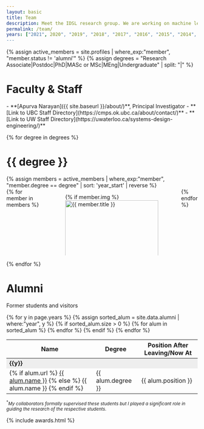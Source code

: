 ```yaml
---
layout: basic
title: Team
description: Meet the IDSL research group. We are working on machine learning, data science and cyber physical systems.
permalink: /team/
years: ["2021", 2020", "2019", "2018", "2017", "2016", "2015", "2014", "2013", "2012", "2011", "2010", "2009", "2008", "2007", "2006", "2005", "2004", "2003", "2002"]
---
```


{% assign active_members = site.profiles | where_exp:"member", "member.status != 'alumni'" %}
{% assign degrees = "Research Associate|Postdoc|PhD|MASc or MSc|MEng|Undergraduate" | split: "|" %}

<h1 class="title">Faculty & Staff</h1>
- **[Apurva Narayan]({{ site.baseurl }}/about/)**, Principal Investigator
- **[Link to UBC Staff Directory](https://cmps.ok.ubc.ca/about/contact/)**
- **[Link to UW Staff Directory](https://uwaterloo.ca/systems-design-engineering/)**

{% for degree in degrees %}

<h1 class="title"> {{ degree }} </h1>
<!-- Github pages is still at jekyll 3.9.0, doesnt support binary operators in where_exp yet -->
{% assign members = active_members | where_exp:"member", "member.degree == degree" | sort: 'year_start' | reverse %}

<div class="columns is-multiline">
{% for member in members %}
	<div class="column is-one-third-desktop is-full-mobile">
		<article class="media">
		  <figure class="media-left">
		    <p class="image is-96x96 is-round">
		    	{% if member.img %}
		    		<a href="{{ member.url }}"><img class="is-rounded" style="height: 100%; object-fit: cover;" src="{{ site.baseurl }}/assets/profile/{{ member.img }}" alt="{{ member.title }}"></a>
		    	{% else %}
		    		<a href="{{ member.url }}"><img class="is-rounded" src="https://bulma.io/images/placeholders/128x128.png" alt="Placeholder Profile Image"></a>
		    	{% endif %}	    	
		    </p>
		  </figure>
	  	<div class="media-content">
	    	<div class="content">	  
		  		<b><a href="{{ member.url }}"><span itemprop="name">{{ member.title }}</span></a></b>
		  		<p><small>{{ member.project }}</small></p>
		  	</div>
		  </div>
		</article>
	</div>
{% endfor %}
</div>

{% endfor %}

<h1> Alumni </h1>
<p> Former students and visitors </p>

<div class="table-container">
<table class="table is-bordered is-striped is-narrow is-hoverable is-fullwidth">
	<thead>
		<tr>
			<th>Name</th>
			<th>Degree</th>
			<th>Position After Leaving/Now At</th>
		</tr>
	</thead>
	<tbody>	
	{% for y in page.years %}
		{% assign sorted_alum = site.data.alumni | where:"year", y %}	
		{% if sorted_alum.size > 0 %}
			<td colspan="3" style="background-color: #eee;"><b>{{y}}</b></td>
			{% for alum in sorted_alum %}
				<tr>
					<td>{% if alum.url %}
						<a href="{{ alum.url }}">{{ alum.name }}</a>
						{% else %}
						{{ alum.name }}
						{% endif %}
					</td>
					<td>{{ alum.degree }}</td>
					<td>{{ alum.position }}</td>
				</tr>
			{% endfor %} 
		{% endif %}
	{% endfor %}
	</tbody>
</table>	
</div>

<small><sup>*</sup><i>My collaborators formally supervised these students but I played a significant role in guiding the research of the respective students.</i></small>

{% include awards.html %}
